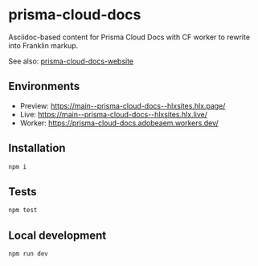 # prisma-cloud-docs

Asciidoc-based content for Prisma Cloud Docs with CF worker to rewrite into Franklin markup.

See also: [prisma-cloud-docs-website](https://github.com/hlxsites/prisma-cloud-docs-website)

## Environments
- Preview: https://main--prisma-cloud-docs--hlxsites.hlx.page/
- Live: https://main--prisma-cloud-docs--hlxsites.hlx.live/
- Worker: https://prisma-cloud-docs.adobeaem.workers.dev/

## Installation

```sh
npm i
```

## Tests

```sh
npm test
```

## Local development

```sh
npm run dev
```
